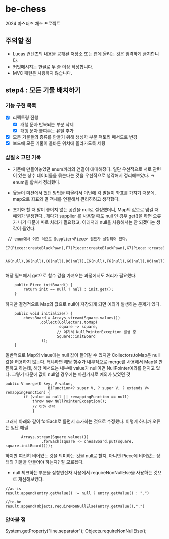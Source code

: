 # be-chess

2024 마스터즈 체스 프로젝트

## 주의할 점

- Lucas 컨텐츠의 내용을 공개된 저장소 또는 웹에 올리는 것은 엄격하게 금지합니다.
- 커밋메시지는 한글로 두 줄 이상 작성합니다.
- MVC 패턴은 사용하지 않습니다.

## step4 : 모든 기물 배치하기
### 기능 구현 목록
- [x] 리팩토링 진행
  - [x] 개행 문자 반복되는 부분 삭제
  - [x] 개행 문자 붙여주는 유틸 추가
- [x] 모든 기물들의 종류를 만들기 위해 생성자 부분 팩토리 메서드로 변경
- [x] 보드에 모든 기물이 올바른 위치에 올라가도록 세팅

### 삽질 & 고민 기록
- 기존에 만들어놓았던 enum끼리의 연결이 애매해졌다. 일단 우선적으로 서로 관련이 있는 상수 데이터들을
묶는다는 것을 우선적으로 생각해서 정리해보았다. &rarr; enum을 합쳐서 정리했다.


- 윷놀이 미션에서 했던 방법을 떠올려서 이번에 각 말들이 좌표를 가지기 때문에, map으로 좌표와 말 객체를 연결해서 관리하려고 생각했다.


- 초기화 할 때 말이 놓이지 않는 공간을 null로 설정했더니, Map의 값으로 넘길 때 예외가 발생한다..
게다가 supplier 를 사용할 때도 null 인 경우 get()을 하면 오류가 나기 때문에 따로 처리가 필요했고, 이래저래 null을
사용해서는 안 되겠다는 생각이 들었다.

```
 // enum에서 이런 식으로 Supplier<Piece> 필드가 설정되어 있다.
 E7(Piece::createBlackPawn),F7(Piece::createBlackPawn),G7(Piece::createBlackPawn),H7(Piece::createBlackPawn),

 A6(null),B6(null),C6(null),D6(null),E6(null),F6(null),G6(null),H6(null),
    
```
해당 필드에서 get으로 함수 값을 가져오는 과정에서도 처리가 필요했다.
```
    public Piece initBoard() {
        return init == null ? null : init.get();
    }
```
하지만 결정적으로 Map의 값으로 null이 저장되게 되면 예외가 발생하는 문제가 있다.
```
    public void initialize() {
        chessBoard = Arrays.stream(Square.values())
               .collect(Collectors.toMap(
                        square -> square,
                       // 여기서 NullPointerException 발생 중
                       Square::initBoard
                ));
    }
```
일반적으로 Map의 vlaue에는 null 값이 들어갈 수 있지만
Collectors.toMap은 null 값을 허용하지 않는다. 왜냐하면 해당 함수가 내부적으로 merge를 사용해서 Map을 만든하고 하는데, 해당 메서드는 내부에 value가 null이면
NullPointer예외를 던지고 있다. 그렇기 때문에 값이 null일 경우에는 마찬가지로 예외가 났었던 것

```
public V merge(K key, V value,
                   BiFunction<? super V, ? super V, ? extends V> remappingFunction) {
        if (value == null || remappingFunction == null)
            throw new NullPointerException();
            // 이하 생략
            }
```

그래서 아래와 같이 forEach로 돌면서 추가하는 것으로 수정했다. 이렇게 하니까 오류는 일단 해결
```
       Arrays.stream(Square.values())
                .forEach(square -> chessBoard.put(square, square.initBoard()));
```

하지만 여전히 비어있는 것을 의미하는 것을 null로 할지, 아니면 Piece에 비어있는 상태의 기물을 만들어야 하는지?
잘 모르겠다.


- null 체크하는 부분을 삼항연산자 사용에서 requireNonNullElse을 사용하는 것으로 개선해보았다.
```
//as-is
result.append(entry.getValue() != null ? entry.getValue() : ".")

//to-be
result.append(Objects.requireNonNullElse(entry.getValue(),".")
```
### 알아볼 점
System.getProperty("line.separator");
Objects.requireNonNullElse();